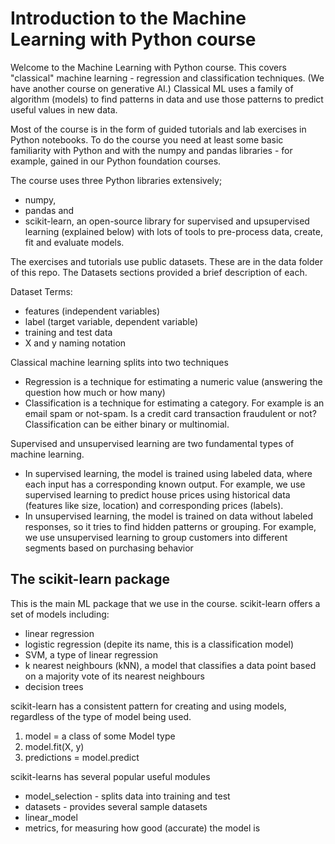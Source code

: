 # Introduction to the Machine Learning with Python course

Welcome to the Machine Learning with Python course.  This covers "classical" machine learning - regression and classification techniques.  (We have another course on generative AI.) Classical ML uses a family of algorithm (models) to find patterns in data and use those patterns to predict useful values in new data.

Most of the course is in the form of guided tutorials and lab exercises in Python notebooks.  To do the course you need at least some basic familiarity with Python and with the numpy and pandas libraries - for example, gained in our Python foundation courses.

The course uses three Python libraries extensively;

* numpy,
* pandas and
* scikit-learn, an open-source library for supervised and upsupervised learning (explained below) with lots of tools to pre-process data, create, fit and evaluate models.

The exercises and tutorials use public datasets.  These are in the data folder of this repo.  The Datasets sections provided a brief description of each.

Dataset Terms:

* features (independent variables)
* label (target variable, dependent variable)
* training and test data
* X and y naming notation

Classical machine learning splits into two techniques

* Regression is a technique for estimating a numeric value (answering the question how much or how many)
* Classification is a technique for estimating a category. For example is an email spam or not-spam.  Is a credit card transaction fraudulent or not?  Classification can be either binary or multinomial.

Supervised and unsupervised learning are two fundamental types of machine learning.  

* In supervised learning, the model is trained using labeled data, where each input has a corresponding known output. For example, we use supervised learning to  predict house prices using historical data (features like size, location) and corresponding prices (labels).
* In unsupervised learning, the model is trained on data without labeled responses, so it tries to find hidden patterns or grouping. For example, we use unsupervised learning to group customers into different segments based on purchasing behavior

## The scikit-learn package

This is the main ML package that we use in the course.  scikit-learn offers a set of models including:

* linear regression
* logistic regression (depite its name, this is a classification model)
* SVM, a type of linear regression
* k nearest neighbours (kNN),  a model that classifies a data point based on a majority vote of its nearest neighbours
* decision trees

scikit-learn has a consistent pattern for creating and using models, regardless of the type of model being used.

1. model = a class of some Model type
2. model.fit(X, y)  
3. predictions = model.predict  

scikit-learns has several popular useful modules

* model_selection - splits data into training and test
* datasets - provides several sample datasets
* linear_model
* metrics, for measuring how good (accurate) the model is
